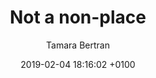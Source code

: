 ---
layout: post
author: "Tamara Bertran"
date:   2019-02-04 18:16:02 +0100
title:  "Not a non-place"
text: "Just as a place is characterized by identity, relation, and history, a space that has no identity, that is neither relational nor historic, can be defined as a non-place.“ (Marc Augé, 1992). Looking at Augé‘s definition one might assume that Ebertplatz is a non-place. It seems all the more important to give this space an identity in order to turn the „non-place“ into a ’place‘. One form of identity is the visualization of the invisible. What would happen if the existing monumental architecture suddenly became transparent and lucent? What if it were to literally shine through, exposing everything previously hidden and private?  A flight at eye level would then give you the eerie impression of being able to look through concrete walls and find all the hidden things behind. The static structures would be transformed into dynamic structures of spatial and social relationships. If we now scan all our urban „non-places“,connecting them visually, would we then feel safer in these places as well? Or would our insecurity grow as a result of total visualization?
"
imgMin: 
  - "https://raw.githubusercontent.com/Ebertplatz/images/master/22-12-2018-post-4/miniaturen/001.jpg"
  - "https://raw.githubusercontent.com/Ebertplatz/images/master/22-12-2018-post-4/miniaturen/002.jpg"
  - "https://raw.githubusercontent.com/Ebertplatz/images/master/22-12-2018-post-4/miniaturen/003.jpg"
  - "https://raw.githubusercontent.com/Ebertplatz/images/master/22-12-2018-post-4/miniaturen/004.jpg"
  - "https://raw.githubusercontent.com/Ebertplatz/images/master/22-12-2018-post-4/miniaturen/005.jpg"
  - "https://raw.githubusercontent.com/Ebertplatz/images/master/22-12-2018-post-4/miniaturen/006.jpg"
  - "https://raw.githubusercontent.com/Ebertplatz/images/master/22-12-2018-post-4/miniaturen/007.jpg"
  - "https://raw.githubusercontent.com/Ebertplatz/images/master/22-12-2018-post-4/miniaturen/008.jpg"
  - "https://raw.githubusercontent.com/Ebertplatz/images/master/22-12-2018-post-4/miniaturen/009.jpg"

imgOrig: 
  - "https://raw.githubusercontent.com/Ebertplatz/images/master/22-12-2018-post-4/originale/001.jpg"
  - "https://raw.githubusercontent.com/Ebertplatz/images/master/22-12-2018-post-4/originale/002.jpg"
  - "https://raw.githubusercontent.com/Ebertplatz/images/master/22-12-2018-post-4/originale/004.jpg"
  - "https://raw.githubusercontent.com/Ebertplatz/images/master/22-12-2018-post-4/originale/005.jpg"
  - "https://raw.githubusercontent.com/Ebertplatz/images/master/22-12-2018-post-4/originale/006.jpg"
  - "https://raw.githubusercontent.com/Ebertplatz/images/master/22-12-2018-post-4/originale/007.jpg"
  - "https://raw.githubusercontent.com/Ebertplatz/images/master/22-12-2018-post-4/originale/008.jpg"
  - "https://raw.githubusercontent.com/Ebertplatz/images/master/22-12-2018-post-4/originale/009.jpg"
  - "https://raw.githubusercontent.com/Ebertplatz/images/master/22-12-2018-post-4/originale/010.jpg"
  - "https://raw.githubusercontent.com/Ebertplatz/images/master/22-12-2018-post-4/originale/011.jpg"
---